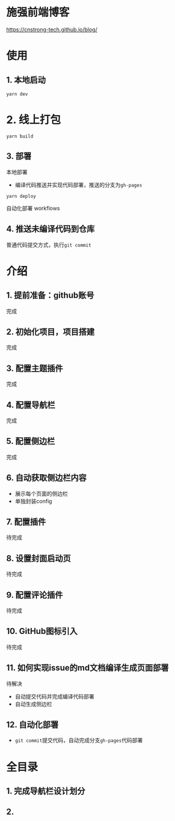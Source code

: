 # 施强前端博客

https://cnstrong-tech.github.io/blog/


# 使用
## 1. 本地启动
```shell
yarn dev
```

# 2. 线上打包
```shell
yarn build
```

## 3. 部署

本地部署
- 编译代码推送并实现代码部署，推送的分支为`gh-pages`
```shell
yarn deploy
```

自动化部署
workflows

## 4. 推送未编译代码到仓库
普通代码提交方式，执行`git commit` 


# 介绍
## 1. 提前准备：github账号
完成

##  2. 初始化项目，项目搭建
完成

## 3. 配置主题插件
完成

## 4. 配置导航栏
完成

## 5. 配置侧边栏
完成
## 6. 自动获取侧边栏内容
  - 展示每个页面的侧边栏
  - 单独封装config
  
## 7. 配置插件
待完成
## 8. 设置封面启动页
待完成

## 9. 配置评论插件
待完成

##  10. GitHub图标引入
待完成

## 11. 如何实现issue的md文档编译生成页面部署
待解决
- 自动提交代码并完成编译代码部署
- 自动生成侧边栏

## 12. 自动化部署
- `git commit`提交代码，自动完成分支`gh-pages`代码部署


# 全目录

## 1. 完成导航栏设计划分


## 2. 